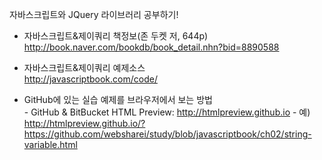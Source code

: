 자바스크립트와 JQuery 라이브러리 공부하기!

* 자바스크립트&제이쿼리 책정보(존 두켓 저, 644p)<br>
  http://book.naver.com/bookdb/book_detail.nhn?bid=8890588

* 자바스크립트&제이쿼리 예제소스<br>
  http://javascriptbook.com/code/

* GitHub에 있는 실습 예제를 브라우저에서 보는 방법<br>
  \- GitHub & BitBucket HTML Preview: http://htmlpreview.github.io
  \- 예) http://htmlpreview.github.io/?https://github.com/websharei/study/blob/javascriptbook/ch02/string-variable.html
